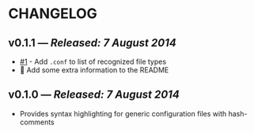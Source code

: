 # CHANGELOG

## **v0.1.1** &mdash; *Released: 7 August 2014*

* [#1](https://github.com/lee-dohm/language-generic-config/issues/1) - Add `.conf` to list of recognized file types
* :memo: Add some extra information to the README

## **v0.1.0** &mdash; *Released: 7 August 2014*

* Provides syntax highlighting for generic configuration files with hash-comments
